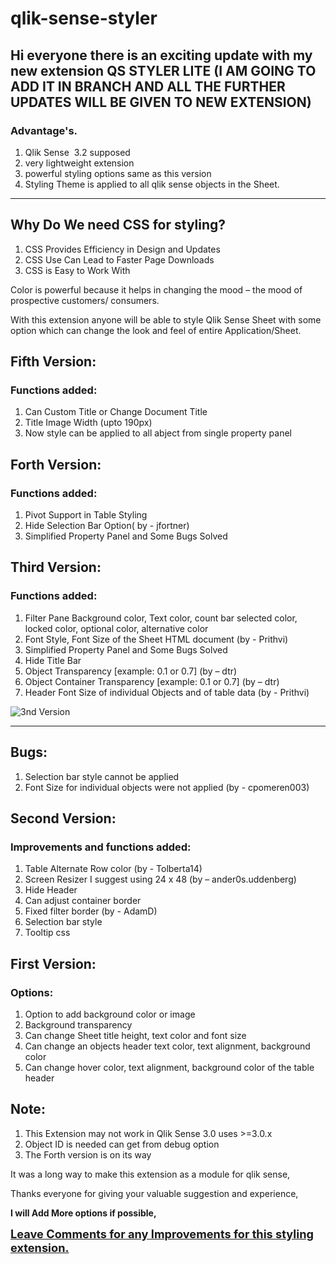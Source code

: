 # qlik-sense-styler
<H2>Hi everyone there is an exciting update with my new extension QS STYLER LITE (I AM GOING TO ADD IT IN BRANCH AND ALL THE FURTHER UPDATES WILL BE GIVEN TO NEW EXTENSION)  </h2>
<H3>Advantage's.  </H3>
<ol>
	 <li>Qlik Sense  3.2 supposed  </li>
	<li>very lightweight extension</li>
<li>powerful styling options same as this version</li>
	 <li> Styling Theme is applied to all qlik sense objects in the Sheet. </li>
</ol>
<Hr>

<h2>Why Do We need CSS for styling?</h2>
<ol>
	 <li>CSS Provides Efficiency in Design and Updates</li>
	<li>CSS Use Can Lead to Faster Page Downloads</li>
<li>CSS is Easy to Work With</li>
</ol>

 <p>     
Color is powerful because it helps in changing the mood – the mood of prospective customers/ consumers.
</p>
<p>
With this extension anyone will be able to style Qlik Sense Sheet with some option which can change the look and feel of entire Application/Sheet.
</p>


<h2>Fifth Version:</h2>
<h3>Functions added:</h3>
<ol>
	  <li>Can Custom Title or Change Document Title</li>
	  <li>Title Image Width (upto 190px)</li>
	  <li>Now style can be applied to all abject from single property panel</li>
</ol>

<h2>Forth Version:</h2>
<h3>Functions added:</h3>
<ol>
	  <li>Pivot Support in Table Styling</li>
	  <li>Hide Selection Bar Option( by - jfortner)</li>
	  <li>Simplified Property Panel and Some Bugs Solved</li>
</ol>

<h2>Third Version:</h2>
<h3>Functions added:</h3>
<ol>
	  <li>Filter Pane Background color, Text color, count bar selected color, locked color, optional color, alternative color</li>
	  <li>Font Style, Font Size of the Sheet HTML document (by - Prithvi)</li>
	  <li>Simplified Property Panel and Some Bugs Solved</li>
	  <li>Hide Title Bar</li>
	  <li>Object Transparency [example: 0.1 or 0.7] (by – dtr)</li>
	  <li>Object Container Transparency [example: 0.1 or 0.7] (by – dtr)</li>
	  <li>Header Font Size of  individual Objects and of table data (by - Prithvi)</li>
</ol>

<img src="./qlik_sense_sheet_styler-v3.gif" alt="3nd Version">

<hr>

<h2>Bugs:</h2>
<ol>
  <li>Selection bar style cannot be applied</li>
	<li>Font Size for individual objects were not applied (by - cpomeren003)</li>
</ol> 

<h2>Second Version:</h2>
<h3>Improvements and functions added:</h3>
<ol>
	  <li>Table Alternate Row color (by - Tolberta14)</li>
	  <li>Screen Resizer I suggest using 24 x 48 (by – ander0s.uddenberg)</li>
	  <li>Hide Header</li>
	  <li>Can adjust container border</li>
	  <li>Fixed filter border (by - AdamD)</li>
	  <li>Selection bar style</li>
	  <li>Tooltip css</li>
</ol> 

<h2>First Version:</h2>
<h3>Options:</h3>
<ol>
	  <li>Option to add background color or image </li>
	  <li>Background transparency</li>
	  <li>Can change Sheet title height, text color and font size</li>
	  <li>Can change an objects header text color, text alignment, background color</li>
	  <li>Can change hover color, text alignment, background color of the table header</li>
</ol> 
  
	
<h2>Note:</h2>
	<ol>
	  <li>This Extension may not work in Qlik Sense 3.0 uses >=3.0.x</li>
	  <li>Object ID is needed can get from debug option</li>
	  <li>The Forth version is on its way</li>
</ol> 
	
 
<p>
It was a long way to make this extension as a module for qlik sense,
 </p>
 <p>
Thanks everyone for giving your valuable suggestion and experience,
</p>
<p>
<b>I will Add More options if possible,</b>
</p>
<p>
<b style="font-size:1.3em;"><u>Leave Comments for any Improvements for this styling extension.</u></b>
</p>
	
